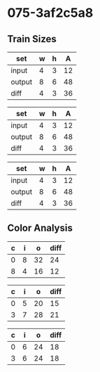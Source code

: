 # 075-3af2c5a8
## Train Sizes

|set|w|h|A|
|---|---|---|---|
|input|4|3|12|
|output|8|6|48|
|diff|4|3|36|


|set|w|h|A|
|---|---|---|---|
|input|4|3|12|
|output|8|6|48|
|diff|4|3|36|


|set|w|h|A|
|---|---|---|---|
|input|4|3|12|
|output|8|6|48|
|diff|4|3|36|


## Color Analysis

|c|i|o|diff|
|---|---|---|---|
|0|8|32|24|
|8|4|16|12|


|c|i|o|diff|
|---|---|---|---|
|0|5|20|15|
|3|7|28|21|


|c|i|o|diff|
|---|---|---|---|
|0|6|24|18|
|3|6|24|18|

